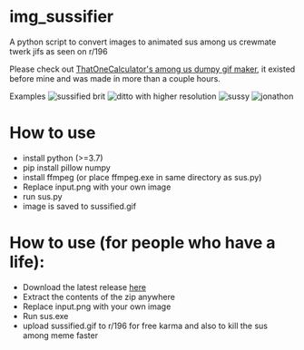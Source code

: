 # img_sussifier
A python script to convert images to animated sus among us crewmate twerk jifs as seen on r/196

Please check out [ThatOneCalculator's among us dumpy gif maker](https://github.com/ThatOneCalculator/Among-Us-Dumpy-Gif-Maker), it existed before mine and was made in more than a couple hours.

Examples
![sussified brit](https://user-images.githubusercontent.com/60029482/119789119-aec8d280-beca-11eb-9a4c-c81b9539526d.gif)
![ditto with higher resolution](https://user-images.githubusercontent.com/60029482/119781696-39a5cf00-bec3-11eb-8b2c-71df0e6afe34.gif)
![sussy](https://user-images.githubusercontent.com/60029482/119792014-416a7100-becd-11eb-9a3d-c1d972004d58.gif)
![jonathon](https://user-images.githubusercontent.com/60029482/119795170-21887c80-bed0-11eb-909a-ccbc007e8545.gif)

# How to use
- install python (>=3.7)
- pip install pillow numpy
- install ffmpeg (or place ffmpeg.exe in same directory as sus.py)
- Replace input.png with your own image
- run sus.py
- image is saved to sussified.gif

# How to use (for people who have a life):
- Download the latest release [here](https://github.com/LinesGuy/img_sussifier/releases/)
- Extract the contents of the zip anywhere
- Replace input.png with your own image
- Run sus.exe
- upload sussified.gif to r/196 for free karma and also to kill the sus among meme faster
